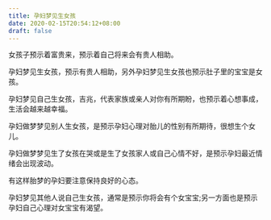 ```yaml
---
title: 孕妇梦见生女孩
date: 2020-02-15T20:54:12+08:00
draft: false
---
```


女孩子预示着富贵来，预示着自己将来会有贵人相助。


孕妇梦见生女孩，预示有贵人相助，另外孕妇梦见生女孩也预示肚子里的宝宝是女孩。


孕妇梦见自己生女孩，吉兆，代表家族或亲人对你有所期盼，也预示着心想事成，生活会越来越幸福。


孕妇做梦梦见别人生女孩，是预示孕妇心理对胎儿的性别有所期待，很想生个女儿。


孕妇做梦梦见生了女孩在哭或是生了女孩家人或自己心情不好，是预示孕妇最近情绪会出现波动。

有这样胎梦的孕妇要注意保持良好的心态。


孕妇梦见其他人说自己生女孩，通常是预示你将会有个女宝宝;另一方面也是预示孕妇自己心理对女宝宝有渴望。

